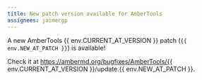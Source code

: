 ```yaml
---
title: New patch version available for AmberTools
assignees: jaimergp
---
```


A new AmberTools {{ env.CURRENT_AT_VERSION }} patch (`{{ env.NEW_AT_PATCH }}`) is available!

Check it at https://ambermd.org/bugfixes/AmberTools/{{ env.CURRENT_AT_VERSION }}/update.{{ env.NEW_AT_PATCH }}.
